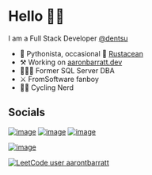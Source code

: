 # Hello 👋🏻

I am a Full Stack Developer [@dentsu](https://www.dentsu.com/)

- 🐍 Pythonista, occasional 🦀 [Rustacean](https://www.rust-lang.org/)
- ⚒️ Working on [aaronbarratt.dev](https://www.aaronbarratt.dev/ )
- 👨🏻‍💻 Former SQL Server DBA
- ⚔️️ FromSoftware fanboy
- 🚴🏻️ Cycling Nerd

## Socials

[![image](https://img.shields.io/badge/LinkedIn-0077B5?style=for-the-badge&logo=linkedin&logoColor=white)](https://www.linkedin.com/in/aaron-barratt/) [![image](https://img.shields.io/badge/GitHub-100000?style=for-the-badge&logo=github&logoColor=white)](https://github.com/aarontbarratt) [![image](https://img.shields.io/badge/Instagram-E4405F?style=for-the-badge&logo=instagram&logoColor=white)](https://www.instagram.com/aarontbarratt/)

[![image](https://www.codewars.com/users/BanAaron/badges/small)](https://www.codewars.com/users/BanAaron/stats)

[![LeetCode user aarontbarratt](https://img.shields.io/badge/dynamic/json?style=for-the-badge&labelColor=black&color=%23ffa116&label=Solved&query=solved&url=https%3A%2F%2Fleetcode-badge.vercel.app%2Fapi%2Fusers%2Faarontbarratt&logo=leetcode&logoColor=yellow)](https://leetcode.com/aarontbarratt/)
